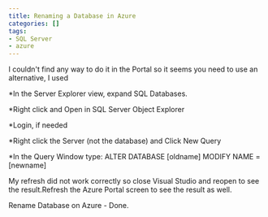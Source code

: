 ```yaml
---
title: Renaming a Database in Azure
categories: []
tags:
- SQL Server
- azure
---
```


I couldn't find any way to do it in the Portal so it seems you need to use an alternative, I used

*In the Server Explorer view, expand SQL Databases.


*Right click and Open in SQL Server Object Explorer


*Login, if needed


*Right click the Server (not the database) and Click New Query


*In the Query Window type: ALTER DATABASE [oldname] MODIFY NAME = [newname]

My refresh did not work correctly so close Visual Studio and reopen to see the result.Refresh the Azure Portal screen to see the result as well.

Rename Database on Azure - Done.
